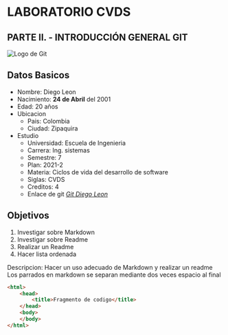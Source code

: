 # LABORATORIO CVDS
## PARTE II. - INTRODUCCIÓN GENERAL GIT

![Logo de Git](https://www.innerzaurus.com/wp-content/uploads/2020/08/Logo-de-Git.png)

Datos Basicos
---------------
* Nombre: Diego Leon
* Nacimiento: **24 de Abril** del 2001
* Edad: 20 años
* Ubicacion
    * Pais: Colombia
    * Ciudad: Zipaquira
* Estudio
  * Universidad: Escuela de Ingenieria
  * Carrera: Ing. sistemas
  * Semestre: 7
  * Plan: 2021-2
  * Materia: Ciclos de vida del desarrollo de software
  * Siglas: CVDS
  * Creditos: 4
  * Enlace de git *[Git Diego Leon][1]*
  
Objetivos
---------------
1. Investigar sobre Markdown
2. Investigar sobre Readme
3. Realizar un Readme
4. Hacer lista ordenada

Descripcion: Hacer un uso adecuado de Markdown y realizar un readme  
Los parrados en markdown se separan mediante dos veces espacio al final  

```html
<html>
    <head>
        <title>Fragmento de codigo</title>
    </head>
    <body>
    </body>
</html>
```

[1]: https://github.com/SebastianOspina24/CVDSLAB1

